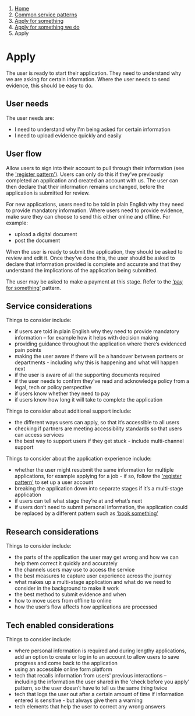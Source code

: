 1.  [Home](/)
2.	[Common service patterns](/common-service-patterns/overview)
3.  [Apply for something](/common-service-patterns/service-patterns/apply-for-something/overview)
4.  [Apply for something we do](/common-service-patterns/service-patterns/apply-for-something/apply-for-something-we-do/overview)
5.  Apply

# Apply

The user is ready to start their application. They need to understand why we are asking for certain information. Where the user needs to send evidence, this should be easy to do. 

## User needs

The user needs are:

* I need to understand why I'm being asked for certain information
* I need to upload evidence quickly and easily 

## User flow 

Allow users to sign into their account to pull through their information (see the ['register pattern'](/common-service-patterns/service-patterns/register-something/overview)). Users can only do this if they’ve previously completed an application and created an account with us. The user can then declare that their information remains unchanged, before the application is submitted for review. 

For new applications, users need to be told in plain English why they need to provide mandatory information. Where users need to provide evidence, make sure they can choose to send this either online and offline. For example:

* upload a digital document
* post the document

When the user is ready to submit the application, they should be asked to review and edit it. Once they’ve done this, the user should be asked to declare that information provided is complete and accurate and that they understand the implications of the application being submitted.

The user may be asked to make a payment at this stage. Refer to the [‘pay for something’](/common-service-patterns/service-patterns/pay-for-something/overview) pattern.

## Service considerations 

Things to consider include:

* if users are told in plain English why they need to provide mandatory information – for example how it helps with decision making
* providing guidance throughout the application where there’s evidenced pain points
* making the user aware if there will be a handover between partners or departments - including why this is happening and what will happen next
* if the user is aware of all the supporting documents required
* if the user needs to confirm they’ve read and acknowledge policy from a legal, tech or policy perspective
* if users know whether they need to pay
* if users know how long it will take to complete the application

Things to consider about additional support include:

* the different ways users can apply, so that it’s accessible to all users
* checking if partners are meeting accessibility standards so that users can access services
* the best way to support users if they get stuck - include multi-channel support

Things to consider about the application experience include:

* whether the user might resubmit the same information for multiple applications, for example applying for a job - if so, follow the ['register pattern'](/common-service-patterns/service-patterns/register-something/overview) to set up a user account
* breaking the application down into separate stages if it’s a multi-stage application
* if users can tell what stage they’re at and what’s next 
* if users don’t need to submit personal information, the application could be replaced by a different pattern such as [‘book something’](/common-service-patterns/service-patterns/book-something/overview)

## Research considerations 

Things to consider include:

* the parts of the application the user may get wrong and how we can help them correct it quickly and accurately
* the channels users may use to access the service
* the best measures to capture user experience across the journey
* what makes up a multi-stage application and what do we need to consider in the background to make it work
* the best method to submit evidence and when
* how to move users from offline to online
* how the user’s flow affects how applications are processed

## Tech enabled considerations 

Things to consider include:

* where personal information is required and during lengthy applications, add an option to create or log in to an account to allow users to save progress and come back to the application
* using an accessible online form platform
* tech that recalls information from users' previous interactions – including the information the user shared in the 'check before you apply' pattern, so the user doesn’t have to tell us the same thing twice
* tech that logs the user out after a certain amount of time if information entered is sensitive - but always give them a warning
* tech elements that help the user to correct any wrong answers
